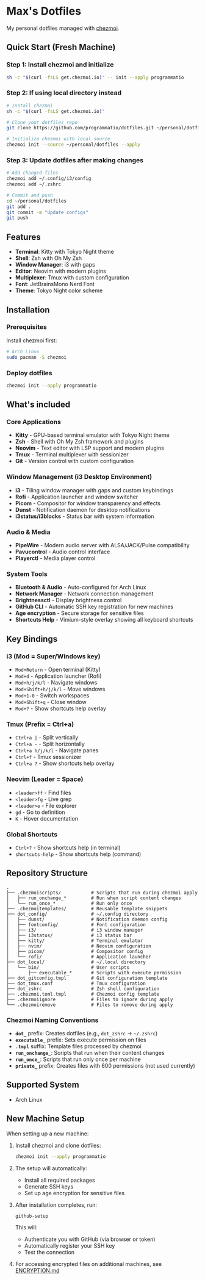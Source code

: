 # Max's Dotfiles

My personal dotfiles managed with [chezmoi](https://www.chezmoi.io/).

## Quick Start (Fresh Machine)

### Step 1: Install chezmoi and initialize
```bash
sh -c "$(curl -fsLS get.chezmoi.io)" -- init --apply programmatio
```

### Step 2: If using local directory instead
```bash
# Install chezmoi
sh -c "$(curl -fsLS get.chezmoi.io)"

# Clone your dotfiles repo
git clone https://github.com/programmatio/dotfiles.git ~/personal/dotfiles

# Initialize chezmoi with local source
chezmoi init --source ~/personal/dotfiles --apply
```

### Step 3: Update dotfiles after making changes
```bash
# Add changed files
chezmoi add ~/.config/i3/config
chezmoi add ~/.zshrc

# Commit and push
cd ~/personal/dotfiles
git add .
git commit -m "Update configs"
git push
```

## Features

- **Terminal**: Kitty with Tokyo Night theme
- **Shell**: Zsh with Oh My Zsh
- **Window Manager**: i3 with gaps
- **Editor**: Neovim with modern plugins
- **Multiplexer**: Tmux with custom configuration
- **Font**: JetBrainsMono Nerd Font
- **Theme**: Tokyo Night color scheme

## Installation

### Prerequisites

Install chezmoi first:

```bash
# Arch Linux
sudo pacman -S chezmoi
```

### Deploy dotfiles

```bash
chezmoi init --apply programmatio
```

## What's included

### Core Applications
- **Kitty** - GPU-based terminal emulator with Tokyo Night theme
- **Zsh** - Shell with Oh My Zsh framework and plugins
- **Neovim** - Text editor with LSP support and modern plugins
- **Tmux** - Terminal multiplexer with sessionizer
- **Git** - Version control with custom configuration

### Window Management (i3 Desktop Environment)
- **i3** - Tiling window manager with gaps and custom keybindings
- **Rofi** - Application launcher and window switcher
- **Picom** - Compositor for window transparency and effects
- **Dunst** - Notification daemon for desktop notifications
- **i3status/i3blocks** - Status bar with system information

### Audio & Media
- **PipeWire** - Modern audio server with ALSA/JACK/Pulse compatibility
- **Pavucontrol** - Audio control interface
- **Playerctl** - Media player control

### System Tools
- **Bluetooth & Audio** - Auto-configured for Arch Linux
- **Network Manager** - Network connection management
- **Brightnessctl** - Display brightness control
- **GitHub CLI** - Automatic SSH key registration for new machines
- **Age encryption** - Secure storage for sensitive files
- **Shortcuts Help** - Vimium-style overlay showing all keyboard shortcuts

## Key Bindings

### i3 (Mod = Super/Windows key)
- `Mod+Return` - Open terminal (Kitty)
- `Mod+d` - Application launcher (Rofi)
- `Mod+h/j/k/l` - Navigate windows
- `Mod+Shift+h/j/k/l` - Move windows
- `Mod+1-0` - Switch workspaces
- `Mod+Shift+q` - Close window
- `Mod+?` - Show shortcuts help overlay

### Tmux (Prefix = Ctrl+a)
- `Ctrl+a |` - Split vertically
- `Ctrl+a -` - Split horizontally
- `Ctrl+a h/j/k/l` - Navigate panes
- `Ctrl+f` - Tmux sessionizer
- `Ctrl+a ?` - Show shortcuts help overlay

### Neovim (Leader = Space)
- `<leader>ff` - Find files
- `<leader>fg` - Live grep
- `<leader>e` - File explorer
- `gd` - Go to definition
- `K` - Hover documentation

### Global Shortcuts
- `Ctrl+?` - Show shortcuts help (in terminal)
- `shortcuts-help` - Show shortcuts help (command)

## Repository Structure

```
.
├── .chezmoiscripts/           # Scripts that run during chezmoi apply
│   ├── run_onchange_*         # Run when script content changes
│   └── run_once_*             # Run only once
├── .chezmoitemplates/         # Reusable template snippets
├── dot_config/                # ~/.config directory
│   ├── dunst/                 # Notification daemon config
│   ├── fontconfig/            # Font configuration
│   ├── i3/                    # i3 window manager
│   ├── i3status/              # i3 status bar
│   ├── kitty/                 # Terminal emulator
│   ├── nvim/                  # Neovim configuration
│   ├── picom/                 # Compositor config
│   └── rofi/                  # Application launcher
├── dot_local/                 # ~/.local directory
│   └── bin/                   # User scripts
│       ├── executable_*       # Scripts with execute permission
├── dot_gitconfig.tmpl         # Git configuration template
├── dot_tmux.conf              # Tmux configuration
├── dot_zshrc                  # Zsh shell configuration
├── .chezmoi.toml.tmpl         # Chezmoi config template
├── .chezmoiignore             # Files to ignore during apply
└── .chezmoiremove             # Files to remove during apply
```

### Chezmoi Naming Conventions

- **`dot_`** prefix: Creates dotfiles (e.g., `dot_zshrc` → `~/.zshrc`)
- **`executable_`** prefix: Sets execute permission on files
- **`.tmpl`** suffix: Template files processed by chezmoi
- **`run_onchange_`**: Scripts that run when their content changes
- **`run_once_`**: Scripts that run only once per machine
- **`private_`** prefix: Creates files with 600 permissions (not used currently)

## Supported System

- Arch Linux

## New Machine Setup

When setting up a new machine:

1. Install chezmoi and clone dotfiles:
   ```bash
   chezmoi init --apply programmatio
   ```

2. The setup will automatically:
   - Install all required packages
   - Generate SSH keys
   - Set up age encryption for sensitive files

3. After installation completes, run:
   ```bash
   github-setup
   ```
   This will:
   - Authenticate you with GitHub (via browser or token)
   - Automatically register your SSH key
   - Test the connection

4. For accessing encrypted files on additional machines, see [ENCRYPTION.md](ENCRYPTION.md)